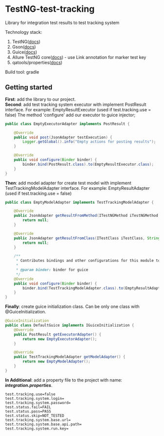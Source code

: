 # TestNG-test-tracking
Library for integration test results to test tracking system

Technology stack:
1. TestNG([docs](https://testng.org/doc/documentation-main.html))
2. Gson([docs](https://sites.google.com/site/gson/gson-user-guide))
3. Guice([docs](https://github.com/google/guice/wiki/GettingStarted))
4. Allure TestNG core([docs](https://docs.qameta.io/allure/)) - use Link annotation for marker test key
5. qatools/properties([docs](https://github.com/qatools/properties))

Build tool: gradle

## Getting started
**First**: add the library to our project. <br>
**Second**: add test tracking system executor with implement PostResult interface. For example: EmptyResultExecutor (used if test.tracking.use = false)
The method 'configure' add our executor to guice injector;
```java
public class EmptyExecutorAdapter implements PostResult {

    @Override
    public void post(JsonAdapter testExecution) {
        Logger.getGlobal().info("Empty actions for posting results");
    }

    @Override
    public void configure(Binder binder) {
        binder.bind(PostResult.class).to(EmptyResultExecutor.class);
    }
}
```
**Then**: add model adapter for create test model with implement TestTrackingModelAdapter interface. For example: EmptyResultAdapter (used if test.tracking.use
 = false)
```java
public class EmptyModelAdapter implements TestTrackingModelAdapter {

    @Override
    public JsonAdapter getResultFromMethod(ITestNGMethod iTestNGMethod, String status) {
        return null;
    }

    @Override
    public JsonAdapter getResultFromClass(ITestClass iTestClass, String status) {
        return null;
    }

    /**
     * Contributes bindings and other configurations for this module to {@code binder}.
     *
     * @param binder: binder for guice
     */
    @Override
    public void configure(Binder binder) {
        binder.bind(TestTrackingModelAdapter.class).to(EmptyResultAdapter.class);
    }
}
```
**Finally**: create guice initialization class. Can be only one class with @GuiceInitialization.
```java
@GuiceInitialization
public class DefaultGuice implements IGuiceInitialization {
    @Override
    public PostResult getExecutorAdapter() {
        return new EmptyExecutorAdapter();
    }

    @Override
    public TestTrackingModelAdapter getModelAdapter() {
        return new EmptyModelAdapter();
    }
}
```
**In Additional**: add a property file to the project with name: _**integration.properties**_.
```properties 
test.tracking.use=false
test.tracking.system.login=
test.tracking.system.password=
test.status.fail=FAIL
test.status.pass=PASS
test.status.skip=NOT_TESTED
test.tracking.system.base.url=
test.tracking.system.base.api.path=
test.tracking.system.run.key=
 ```